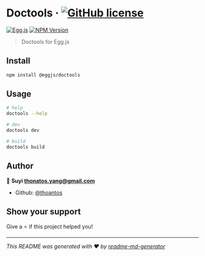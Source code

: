 # Doctools &middot; [![GitHub license][license-square]][license-url]

[![Egg.js][egg-square]][egg-url]
[![NPM Version][npm-square]][npm-url]

[license-square]: https://img.shields.io/badge/license-MIT-blue.svg?style=flat-square
[egg-square]: https://img.shields.io/badge/Awesome-Egg.js-ff69b4.svg?style=flat-square
[npm-square]: https://img.shields.io/npm/v/@eggjs/doctools.svg?style=flat-square
[license-url]: https://github.com/eggjs/egg-doctools/blob/HEAD/LICENSE
[egg-url]: https://eggjs.org/
[npm-url]: https://www.npmjs.com/package/@eggjs/doctools

> Doctools for Egg.js

## Install

```sh
npm install @eggjs/doctools
```

## Usage

```bash
# help
doctools --help

# dev
doctools dev

# build
doctools build
```

## Author

👤 **Suyi <thonatos.yang@gmail.com>**

* Github: [@thoantos](https://github.com/thoantos)

## Show your support

Give a ⭐️ if this project helped you!


***
_This README was generated with ❤️ by [readme-md-generator](https://github.com/kefranabg/readme-md-generator)_